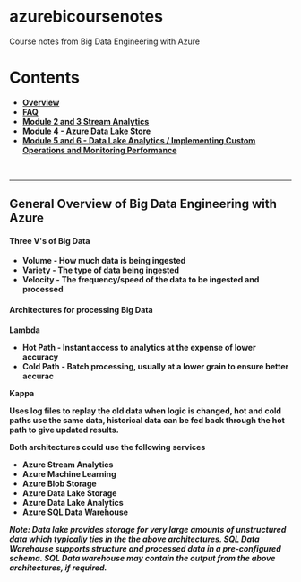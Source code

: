 # azurebicoursenotes
Course notes from Big Data Engineering with Azure

<h1>Contents</h1>

<ul>
<li><b><a href="https://github.com/njmarkham/azurebicoursenotes/">Overview</a></b></li>
<li><b><a href="https://github.com/njmarkham/azurebicoursenotes/blob/master/faq.md">FAQ</a><b/></li>
<li><b><a href="https://github.com/njmarkham/azurebicoursenotes/blob/master/faq.md">Module 2 and 3 Stream Analytics</a></b></li>
<li><b><a href="https://github.com/njmarkham/azurebicoursenotes/blob/master/faq.md">Module 4 - Azure Data Lake Store</a></b></li>
<li><b><a href="https://github.com/njmarkham/azurebicoursenotes/blob/master/faq.md">Module 5 and 6 - Data Lake Analytics / Implementing Custom Operations and Monitoring Performance</a></b></li>
</ul>

<br/>

<hr/>

<h2>General Overview of Big Data Engineering with Azure</h2>


<p><h4>Three V's of Big Data</h4></p>
<ul>
<li>Volume - How much data is being ingested</li>
<li>Variety - The type of data being ingested</li>
<li>Velocity - The frequency/speed of the data to be ingested and processed</li>
</ul>

<p><h4>Architectures for processing Big Data</h4></p>

<p>Lambda</p>

<ul>
	<li><strong>Hot Path</strong> - Instant access to analytics at the expense of lower accuracy</li>
	<li><strong>Cold Path</strong> - Batch processing, usually at a lower grain to ensure better accurac</li>
</ul>

<p>Kappa</p>

<p><strong>Uses log files</strong> to replay the old data when logic is changed, hot and cold paths use the same data, historical data can be fed back through the hot path to give updated results.</p>

<p>Both architectures could use the following services</p>

<ul>
	<li>Azure Stream Analytics</li>
	<li>Azure Machine Learning</li>
	<li>Azure Blob Storage</li>
	<li>Azure Data Lake Storage</li>
	<li>Azure Data Lake Analytics</li>
	<li>Azure SQL Data Warehouse</li>
</ul>

<p><i>Note: Data lake provides storage for very large amounts of unstructured data which typically ties in the the above architectures. SQL Data Warehouse supports structure and processed data in a pre-configured schema. SQL Data warehouse may contain the output from the above architectures, if required.</i></p>
